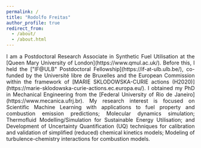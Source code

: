 ```yaml
---
permalink: /
title: "Rodolfo Freitas"
author_profile: true
redirect_from: 
  - /about/
  - /about.html
---
```


<p align="justify"> I am a Postdoctoral Research Associate in Synthetic Fuel Utilisation at the [Queen Mary University of London](https://www.qmul.ac.uk/). Before this, I held the ["IF@ULB" Postdoctoral Fellowship](https://if-at-ulb.ulb.be/), co-funded by the Université libre de Bruxelles and the European Commission within the framework of [MARIE SKLODOWSKA-CURIE actions (H2020)](https://marie-sklodowska-curie-actions.ec.europa.eu/). I obtained my PhD in Mechanical Engineering from the [Federal University of Rio de Janeiro](https://www.mecanica.ufrj.br). My research interest is focused on Scientific Machine Learning with applications to fuel property and combustion emission predictions; Molecular dynamics simulation; Thermofluid Modelling/Simulation for Sustainable Energy Utilisation; and Development of Uncertainty Quantification (UQ) techniques for calibration and validation of simplified (reduced) chemical kinetics models; Modeling of turbulence-chemistry interactions for combustion models. <p/p>
